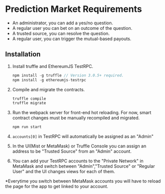 # Prediction Market Requirements

- An administrator, you can add a yes/no question.
- A regular user you can bet on an outcome of the question.
- A trusted source, you can resolve the question.
- A regular user, you can trigger the mutual-based payouts.




## Installation

1. Install truffle and EthereumJS TestRPC.
    ```javascript
    npm install -g truffle // Version 3.0.5+ required.
    npm install -g ethereumjs-testrpc
    ```

3. Compile and migrate the contracts.
    ```javascript
    truffle compile
    truffle migrate
    ```

4. Run the webpack server for front-end hot reloading. For now, smart contract changes must be manually recompiled and migrated.
    ```javascript
    npm run start
    ```

5. `accounts[0]` in TestRPC will automatically be assigned as an "Admin"

6. In the UI(Mist or MetaMask) or Truffle Console you can assign an address to be "Trusted Source" from an "Admin" account. 

7. You can add your TestRPC accounts to the "Private Network" in MetaMask and switch between "Admin","Trusted Source" or "Regular User" and the UI changes views for each of them. 

*Everytime you switch between MetaMask accounts you will have to reload the page for the app to get linked to your account. 



